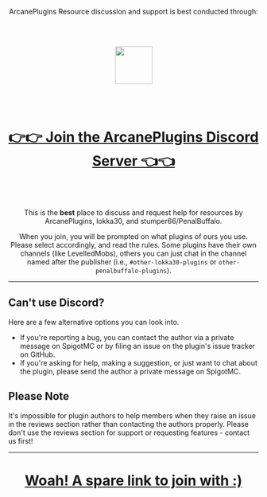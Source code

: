 <div align="center">

ArcanePlugins Resource discussion and support is best conducted through:

<br><br>

<a href="https://discord.gg/arcaneplugins-752310043214479462">
<img src="https://cdn.prod.website-files.com/6257adef93867e50d84d30e2/636e0b5061df29d55a92d945_full_logo_blurple_RGB.svg" height="75px">
</a>

<br><br>

# [👉👉 Join the ArcanePlugins Discord Server 👈👈][INVITE]

<br><br>

This is the **best** place to discuss and request help for resources by ArcanePlugins, lokka30, and stumper66/PenalBuffalo.

When you join, you will be prompted on what plugins of ours you use. Please select accordingly, and read the rules. Some plugins have their own channels (like LevelledMobs), others you can just chat in the channel named after the publisher (i.e., `#other-lokka30-plugins` or `other-penalbuffalo-plugins`).

</div>

***

## Can't use Discord?

Here are a few alternative options you can look into.

* If you're reporting a bug, you can contact the author via a private message on SpigotMC or by filing an issue on the plugin's issue tracker on GitHub.
* If you're asking for help, making a suggestion, or just want to chat about the plugin, please send the author a private message on SpigotMC.

## Please Note

It's impossible for plugin authors to help members when they raise an issue in the reviews section rather than contacting the authors properly. Please don't use the reviews section for support or requesting features - contact us first!

***

<div align="center">

# [Woah! A spare link to join with :)][INVITE]

</div>

[INVITE]: https://discord.gg/arcaneplugins-752310043214479462
